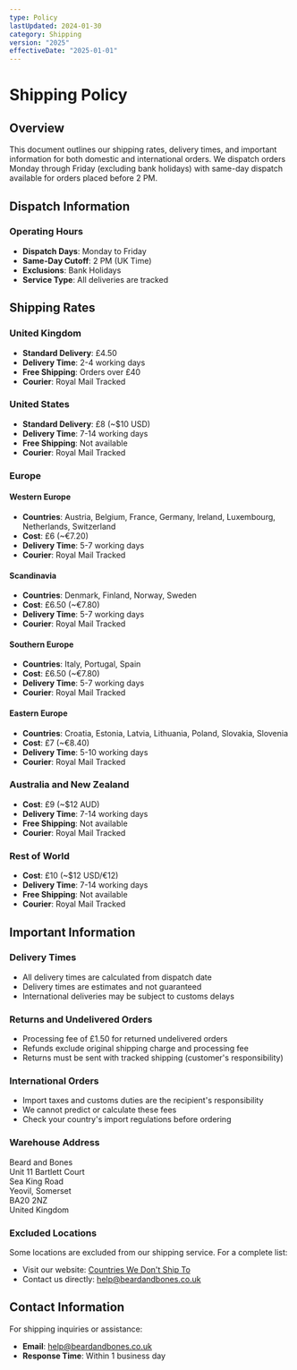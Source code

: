 ```yaml
---
type: Policy
lastUpdated: 2024-01-30
category: Shipping
version: "2025"
effectiveDate: "2025-01-01"
---
```


# Shipping Policy

## Overview
This document outlines our shipping rates, delivery times, and important information for both domestic and international orders. We dispatch orders Monday through Friday (excluding bank holidays) with same-day dispatch available for orders placed before 2 PM.

## Dispatch Information

### Operating Hours
- **Dispatch Days**: Monday to Friday
- **Same-Day Cutoff**: 2 PM (UK Time)
- **Exclusions**: Bank Holidays
- **Service Type**: All deliveries are tracked

## Shipping Rates

### United Kingdom
- **Standard Delivery**: £4.50
- **Delivery Time**: 2-4 working days
- **Free Shipping**: Orders over £40
- **Courier**: Royal Mail Tracked

### United States
- **Standard Delivery**: £8 (~$10 USD)
- **Delivery Time**: 7-14 working days
- **Free Shipping**: Not available
- **Courier**: Royal Mail Tracked

### Europe

#### Western Europe
- **Countries**: Austria, Belgium, France, Germany, Ireland, Luxembourg, Netherlands, Switzerland
- **Cost**: £6 (~€7.20)
- **Delivery Time**: 5-7 working days
- **Courier**: Royal Mail Tracked

#### Scandinavia
- **Countries**: Denmark, Finland, Norway, Sweden
- **Cost**: £6.50 (~€7.80)
- **Delivery Time**: 5-7 working days
- **Courier**: Royal Mail Tracked

#### Southern Europe
- **Countries**: Italy, Portugal, Spain
- **Cost**: £6.50 (~€7.80)
- **Delivery Time**: 5-7 working days
- **Courier**: Royal Mail Tracked

#### Eastern Europe
- **Countries**: Croatia, Estonia, Latvia, Lithuania, Poland, Slovakia, Slovenia
- **Cost**: £7 (~€8.40)
- **Delivery Time**: 5-10 working days
- **Courier**: Royal Mail Tracked

### Australia and New Zealand
- **Cost**: £9 (~$12 AUD)
- **Delivery Time**: 7-14 working days
- **Free Shipping**: Not available
- **Courier**: Royal Mail Tracked

### Rest of World
- **Cost**: £10 (~$12 USD/€12)
- **Delivery Time**: 7-14 working days
- **Free Shipping**: Not available
- **Courier**: Royal Mail Tracked

## Important Information

### Delivery Times
- All delivery times are calculated from dispatch date
- Delivery times are estimates and not guaranteed
- International deliveries may be subject to customs delays

### Returns and Undelivered Orders
- Processing fee of £1.50 for returned undelivered orders
- Refunds exclude original shipping charge and processing fee
- Returns must be sent with tracked shipping (customer's responsibility)

### International Orders
- Import taxes and customs duties are the recipient's responsibility
- We cannot predict or calculate these fees
- Check your country's import regulations before ordering

### Warehouse Address
Beard and Bones  
Unit 11 Bartlett Court  
Sea King Road  
Yeovil, Somerset  
BA20 2NZ  
United Kingdom

### Excluded Locations
Some locations are excluded from our shipping service. For a complete list:
- Visit our website: [Countries We Don't Ship To](https://beardandbones.co.uk/pages/countries-we-dont-ship-to)
- Contact us directly: help@beardandbones.co.uk

## Contact Information
For shipping inquiries or assistance:
- **Email**: help@beardandbones.co.uk
- **Response Time**: Within 1 business day
